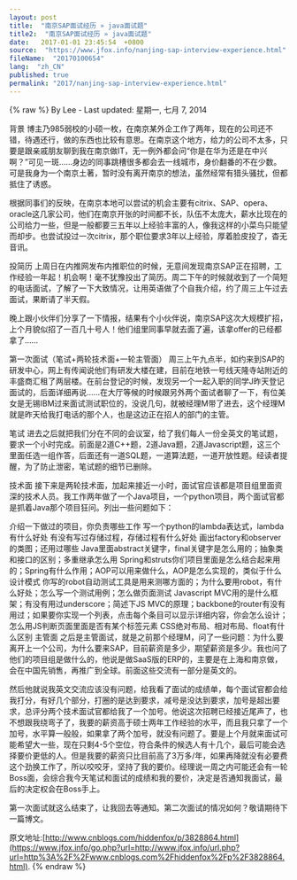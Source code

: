 ```yaml
---
layout: post
title:  "南京SAP面试经历 » java面试题"
title2:  "南京SAP面试经历 » java面试题"
date:   2017-01-01 23:45:54  +0800
source:  "https://www.jfox.info/nanjing-sap-interview-experience.html"
fileName:  "20170100654"
lang:  "zh_CN"
published: true
permalink: "2017/nanjing-sap-interview-experience.html"
---
```

{% raw %}
By Lee - Last updated: 星期一, 七月 7, 2014

背景
博主乃985弱校的小硕一枚，在南京某外企工作了两年，现在的公司还不错，待遇还行，做的东西也比较有意思。在南京这个地方，给力的公司不太多，只要是跟亲戚朋友聊到我在南京做IT，无一例外都会问“你是在华为还是在中兴啊？”可见一斑……身边的同事跳槽很多都会去一线城市，身价翻番的不在少数。可是我身为一个南京土著，暂时没有离开南京的想法，虽然经常有猎头骚扰，但都抵住了诱惑。

根据同事们的反映，在南京本地可以尝试的机会主要有citrix、SAP、opera、oracle这几家公司，他们在南京开张的时间都不长，队伍不太庞大，薪水比现在的公司给力一些，但是一般都要三五年以上经验丰富的人，像我这样的小菜鸟只能望而却步。也尝试投过一次citrix，那个职位要求3年以上经验，厚着脸皮投了，杳无音讯。

投简历
上周日在内推网发布内推职位的时候，无意间发现南京SAP正在招聘，工作经验一年起！机会啊！毫不犹豫投出了简历。周二下午的时候就收到了一个简短的电话面试，了解了一下大致情况，让用英语做了个自我介绍，约了周三上午过去面试，果断请了半天假。

晚上跟小伙伴们分享了一下情报，结果有个小伙伴说，南京SAP这次大规模扩招，上个月貌似招了一百几十号人！他们组里同事早就去面了遍，该拿offer的已经都拿了……

第一次面试（笔试+两轮技术面+一轮主管面）
周三上午九点半，如约来到SAP的研发中心，网上有传闻说他们有研发大楼在建，目前在地铁一号线天隆寺站附近的丰盛商汇租了两层楼。在前台登记的时候，发现另一个一起入职的同学J昨天登记面试的，后面详细再说……在大厅等候的时候跟另外两个面试者聊了一下，有位美女是无锡IBM过来面试测试职位的，没说几句，就被经理M带了进去，这个经理M就是昨天给我打电话的那个人，也是这边正在招人的部门的主管。

笔试
进去之后就把我们分在不同的会议室，给了我们每人一份全英文的笔试题，要求一个小时完成。前面是2道C++题，2道Java题，2道Javascript题，这三个里面任选一组作答，后面还有一道SQL题，一道算法题，一道开放性题。经读者提醒，为了防止泄密，笔试题的细节已删除。

技术面
接下来是两轮技术面，加起来接近一小时，面试官应该都是项目组里面资深的技术人员。我工作两年做了一个Java项目，一个python项目，两个面试官都是抓着Java那个项目狂问。列出一些问题如下：

介绍一下做过的项目，你负责哪些工作
写一个python的lambda表达式，lambda有什么好处
有没有写过存储过程，存储过程有什么好处
画出factory和observer的类图；还用过哪些
Java里面abstract关键字，final关键字是怎么用的；抽象类和接口的区别；多重继承怎么用
Spring和struts你们项目里面是怎么结合起来用的；Spring有什么作用；AOP可以用来做什么，AOP是怎么实现的，类似于什么设计模式
你写的robot自动测试工具是用来测哪方面的；为什么要用robot，有什么好处；怎么写一个测试用例；怎么做页面测试
Javascript MVC用的是什么框架；有没有用过underscore；简述下JS MVC的原理；backbone的router有没有用过；如果要你实现一个列表，点击每个条目可以显示详细内容，你会怎么设计；怎么用JS判断页面里面是否有某个标签元素
CSS绝对布局、相对布局、float有什么区别
主管面
之后是主管面试，就是之前那个经理M，问了一些问题：为什么要离开上一个公司，为什么要来SAP，目前薪资是多少，期望薪资是多少。我也问了他们的项目组是做什么的，他说是做SaaS版的ERP的，主要是在上海和南京做，会在中国先销售，再推广到全球。前面这些交流有一部分是英文的。

然后他就说我英文交流应该没有问题，给我看了面试的成绩单，每个面试官都会给我打分，有好几个部分，打圈的是达到要求，减号是没达到要求，加号是超出要求，总评分两个技术面试官都给我了一个加号。他说这次招聘已经接近尾声了，也不想跟我绕弯子了，我要的薪资高于硕士两年工作经验的水平，而且我只拿了一个加号，水平算一般般，如果拿了两个加号，就没有问题了。要是上个月就来面试可能希望大一些，现在只剩4-5个空位，符合条件的候选人有十几个，最后可能会选择要价更低的人。但是我要的薪资只比目前高了3万多/年，如果再降就没有必要费这个劲换工作了，所以咬咬牙，坚持了我的要价。经理说一周之内可能还会有一轮Boss面，会综合我今天笔试和面试的成绩和我的要价，决定是否通知我面试，最后的决定权会在Boss手上。

第一次面试就这么结束了，让我回去等通知。第二次面试的情况如何？敬请期待下一篇博文。

原文地址:[http://www.cnblogs.com/hiddenfox/p/3828864.html](https://www.jfox.info/go.php?url=http://www.jfox.info/url.php?url=http%3A%2F%2Fwww.cnblogs.com%2Fhiddenfox%2Fp%2F3828864.html).
{% endraw %}
